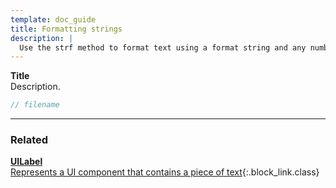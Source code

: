 ```yaml
---
template: doc_guide
title: Formatting strings
description: |
  Use the strf method to format text using a format string and any number of parameters.
---
```


<section>

**Title**<br>
Description.

</section>

```typescript
// filename
```

---

<footer>

### Related

[**UILabel**<br>Represents a UI component that contains a piece of text](/docs/ref/UILabel){:.block_link.class}

</footer>
